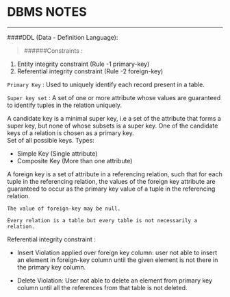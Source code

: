 # DBMS NOTES

----

####DDL (Data - Definition Language):

> ######Constraints :
1. Entity integrity constraint (Rule -1 primary-key)
2. Referential integrity constraint (Rule -2 foreign-key)

`Primary Key` : Used to uniquely identify each record present in a table.


`Super key set` : A set of one or more attribute whose values are guaranteed to identify tuples in the relation uniquely.

A candidate key is a minimal super key, i.e a set of the attribute that forms a super key, but none of whose subsets is a super key. One of the candidate keys of a relation is chosen as a primary key.  
Set of all possible keys.
Types:
* Simple Key (Single attribute)
* Composite Key (More than one attribute)

A foreign key is a set of attribute in a referencing relation, such that for each tuple in the referencing relation, the values of the foreign key attribute are guaranteed to occur as the primary key value of a tuple in the referencing relation.

`The value of foreign-key may be null.`

`Every relation is a table but every table is not necessarily a relation.`

Referential integrity constraint :
* Insert Violation applied over foreign key column: user not able to insert an element in foreign-key column until the given element is not there in the primary key column.

* Delete Violation: User not able to delete an element from primary key column until all the references from that table is not deleted. 
